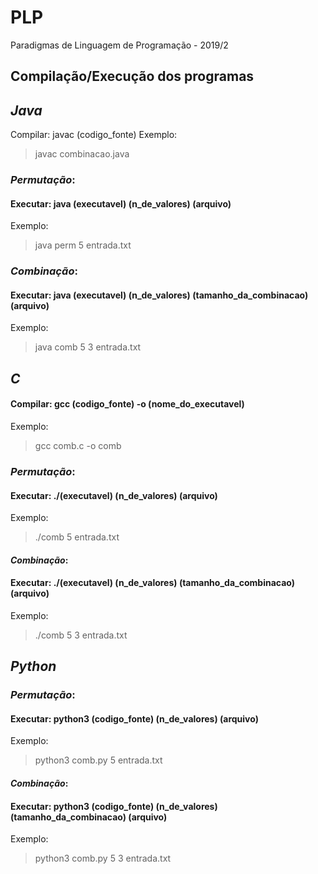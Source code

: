 # PLP
Paradigmas de Linguagem de Programação - 2019/2

## __Compilação/Execução dos programas__
## ___Java___

Compilar: javac (codigo_fonte)
Exemplo:
> javac combinacao.java

### ___Permutação___:
#### Executar: java (executavel) (n_de_valores) (arquivo)
Exemplo: 
> java perm 5 entrada.txt

### ___Combinação___:
#### Executar: java (executavel) (n_de_valores) (tamanho_da_combinacao) (arquivo)

Exemplo:
> java comb 5 3 entrada.txt

## ___C___

#### Compilar: gcc (codigo_fonte) -o (nome_do_executavel)

Exemplo:
> gcc comb.c -o comb

### ___Permutação___:
#### Executar: ./(executavel) (n_de_valores) (arquivo)
Exemplo: 
> ./comb 5 entrada.txt

#### ___Combinação___:
#### Executar: ./(executavel) (n_de_valores) (tamanho_da_combinacao) (arquivo)

Exemplo:
> ./comb 5 3 entrada.txt

## ___Python___
### ___Permutação___:
#### Executar: python3 (codigo_fonte) (n_de_valores) (arquivo)
Exemplo: 
> python3 comb.py 5 entrada.txt

#### ___Combinação___:
#### Executar: python3 (codigo_fonte) (n_de_valores) (tamanho_da_combinacao) (arquivo)

Exemplo:
> python3 comb.py 5 3 entrada.txt